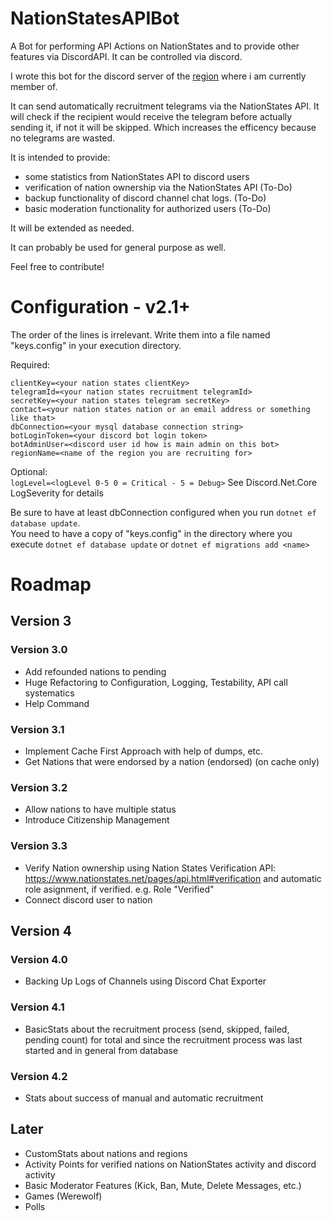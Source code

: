 # NationStatesAPIBot
A Bot for performing API Actions on NationStates and to provide other features via DiscordAPI. It can be controlled via discord.

I wrote this bot for the discord server of the [region](https://www.nationstates.net/region=the_free_nations_region "The Free Nations Region") where i am currently member of. 

It can send automatically recruitment telegrams via the NationStates API.
It will check if the recipient would receive the telegram before actually sending it, if not it will be skipped. Which increases the efficency because no telegrams are wasted.

It is intended to provide:
  - some statistics from NationStates API to discord users
  - verification of nation ownership via the NationStates API (To-Do)
  - backup functionality of discord channel chat logs. (To-Do)
  - basic moderation functionality for authorized users (To-Do)
  
It will be extended as needed.

It can probably be used for general purpose as well.

Feel free to contribute!

# Configuration - v2.1+

The order of the lines is irrelevant. Write them into a file named "keys.config" in your execution directory.  

Required:

`clientKey=<your nation states clientKey>`  
`telegramId=<your nation states recruitment telegramId>`  
`secretKey=<your nation states telegram secretKey>`  
`contact=<your nation states nation or an email address or something like that>`  
`dbConnection=<your mysql database connection string>`  
`botLoginToken=<your discord bot login token>`  
`botAdminUser=<discord user id how is main admin on this bot>`  
`regionName=<name of the region you are recruiting for>`
  
Optional:  
`logLevel=<logLevel 0-5 0 = Critical - 5 = Debug>`
See Discord.Net.Core LogSeverity for details

Be sure to have at least dbConnection configured when you run `dotnet ef database update`.  
You need to have a copy of "keys.config" in the directory where you execute `dotnet ef database update` or `dotnet ef migrations add <name>`

# Roadmap

## Version 3
  
### Version 3.0
- Add refounded nations to pending  
- Huge Refactoring to Configuration, Logging, Testability, API call systematics
- Help Command

### Version 3.1
- Implement Cache First Approach with help of dumps, etc.
- Get Nations that were endorsed by a nation (endorsed) (on cache only)

### Version 3.2
- Allow nations to have multiple status
- Introduce Citizenship Management

### Version 3.3
- Verify Nation ownership using Nation States Verification API: https://www.nationstates.net/pages/api.html#verification and automatic role asignment, if verified. e.g. Role "Verified"
- Connect discord user to nation

## Version 4

### Version 4.0
- Backing Up Logs of Channels using Discord Chat Exporter

### Version 4.1
- BasicStats about the recruitment process (send, skipped, failed, pending count) for total and since the recruitment process was last started and in general from database

### Version 4.2
- Stats about success of manual and automatic recruitment

## Later
- CustomStats about nations and regions
- Activity Points for verified nations on NationStates activity and discord activity
- Basic Moderator Features (Kick, Ban, Mute, Delete Messages, etc.)
- Games (Werewolf)  
- Polls  
